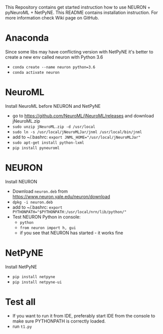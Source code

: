 This Repository contains get started instruction how to use NEURON + pyNeuroML + NetPyNE. 
This README contains installation instruction. For more information check Wiki page on GitHub.

# Anaconda
Since some libs may have conflicting version with NetPyNE it's better to create a new env called neuron with Python 3.6

* `conda create --name neuron python=3.6`
* `conda activate neuron`

# NeuroML
Install NeuroML before NEURON and NetPyNE

* go to https://github.com/NeuroML/jNeuroML/releases and download jNeuroML.zip
* `sudo unzip jNeuroML.zip -d /usr/local`
* `sudo ln -s /usr/local/jNeuroMLJar/jnml /usr/local/bin/jnml`
* add to ~/.bashrc: 
`export JNML_HOME="/usr/local/jNeuroMLJar"`
* `sudo apt-get install python-lxml`
* `pip install pyneuroml`

# NEURON
Install NEURON

* Download `neuron.deb` from https://www.neuron.yale.edu/neuron/download
* `dpkg -i neuron.deb`
* add to ~/.bashrc: 
`export PYTHONPATH="$PYTHONPATH:/usr/local/nrn/lib/python/"`
* Test NEURON Python in console:
  * `python`
  * `from neuron import h, gui`
  * if you see that NEURON has started - it works fine

# NetPyNE
Install NetPyNE

* `pip install netpyne`
* `pip install netpyne-ui`

# Test all

* If you want to run it from IDE, preferably start IDE from the console to make sure PYTHONPATH is correctly loaded.
* run `t1.py`


